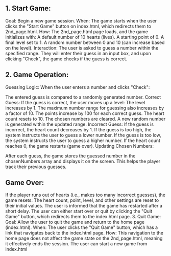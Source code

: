 ## 1. Start Game:
Goal: Begin a new game session.
When: The game starts when the user clicks the "Start Game" button on index.html, which redirects them to 2nd_page.html.
How: The 2nd_page.html page loads, and the game initializes with:
A default number of 10 hearts (lives).
A starting point of 0.
A final level set to 1.
A random number between 0 and 10 (can increase based on the level).
Interaction: The user is asked to guess a number within the specified range. They will enter their guess in an input box, and upon clicking "Check", the game checks if the guess is correct.
## 2. Game Operation:
Guessing Logic:
When the user enters a number and clicks "Check":

The entered guess is compared to a randomly generated number.
Correct Guess:
If the guess is correct, the user moves up a level:
The level increases by 1.
The maximum number range for guessing also increases by a factor of 10.
The points increase by 100 for each correct guess.
The heart count resets to 10.
The chosen numbers are cleared.
A new random number is generated within the updated range.
Incorrect Guess:
If the guess is incorrect, the heart count decreases by 1.
If the guess is too high, the system instructs the user to guess a lower number.
If the guess is too low, the system instructs the user to guess a higher number.
If the heart count reaches 0, the game restarts (game over).
Updating Chosen Numbers:

After each guess, the game stores the guessed number in the chosenNumbers array and displays it on the screen. This helps the player track their previous guesses.
## Game Over:
If the player runs out of hearts (i.e., makes too many incorrect guesses), the game resets:
The heart count, point, level, and other settings are reset to their initial values.
The user is informed that the game has restarted after a short delay.
The user can either start over or quit by clicking the "Quit Game" button, which redirects them to the index.html page.
3. Quit Game:
Goal: Allow the user to quit the game and return to the home page (index.html).
When: The user clicks the "Quit Game" button, which has a link that navigates back to the index.html page.
How: This navigation to the home page does not affect the game state on the 2nd_page.html, meaning it effectively ends the session. The user can start a new game from index.html
